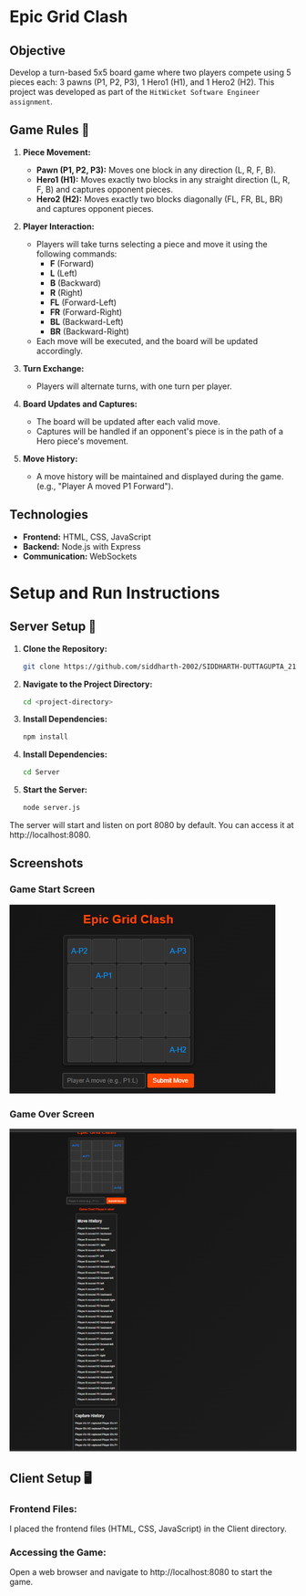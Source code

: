 # Epic Grid Clash 

## Objective
Develop a turn-based 5x5 board game where two players compete using 5 pieces each: 3 pawns (P1, P2, P3), 1 Hero1 (H1), and 1 Hero2 (H2). This project was developed as part of the ```HitWicket Software Engineer assignment```.
## Game Rules 📜

1. **Piece Movement:**
   - **Pawn (P1, P2, P3):** Moves one block in any direction (L, R, F, B).
   - **Hero1 (H1):** Moves exactly two blocks in any straight direction (L, R, F, B) and captures opponent pieces.
   - **Hero2 (H2):** Moves exactly two blocks diagonally (FL, FR, BL, BR) and captures opponent pieces.

2. **Player Interaction:**
   - Players will take turns selecting a piece and move it using the following commands:
     - **F** (Forward)
     - **L** (Left)
     - **B** (Backward)
     - **R** (Right)
     - **FL** (Forward-Left)
     - **FR** (Forward-Right)
     - **BL** (Backward-Left)
     - **BR** (Backward-Right)
   - Each move will be executed, and the board will be updated accordingly.

3. **Turn Exchange:**
   - Players will alternate turns, with one turn per player.

4. **Board Updates and Captures:**
   - The board will be updated after each valid move.
   - Captures will be handled if an opponent's piece is in the path of a Hero piece's movement.

5. **Move History:**
   - A move history will be maintained and displayed during the game. (e.g., "Player A moved P1 Forward").

## Technologies

- **Frontend:** HTML, CSS, JavaScript
- **Backend:** Node.js with Express
- **Communication:** WebSockets

# Setup and Run Instructions

## Server Setup 🚀

1. **Clone the Repository:**
   ```bash
   git clone https://github.com/siddharth-2002/SIDDHARTH-DUTTAGUPTA_21BCE8683
   ```

2. **Navigate to the Project Directory:**

    ```bash
    cd <project-directory>
    ```
3. **Install Dependencies:**

   ```bash
   npm install
   ```
4. **Install Dependencies:**

   ```bash
   cd Server
   ```

5. **Start the Server:**

   ```bash
   node server.js
   ```

The server will start and listen on port 8080 by default. You can access it at http://localhost:8080.

## Screenshots

### Game Start Screen
![Game Start Screen](https://github.com/siddharth-2002/SIDDHARTH-DUTTAGUPTA_21BCE8683/blob/main/IMAGES/EPIC_GRID.PNG)

### Game Over Screen
![Game Over Screen](https://github.com/siddharth-2002/SIDDHARTH-DUTTAGUPTA_21BCE8683/blob/main/IMAGES/GAME_OVER.PNG)


## Client Setup 🖥️
### Frontend Files:

I placed the frontend files (HTML, CSS, JavaScript) in the Client directory.

### Accessing the Game:

Open a web browser and navigate to http://localhost:8080 to start the game.
